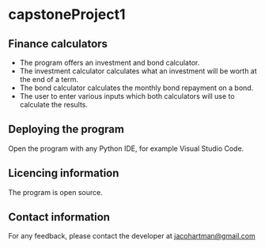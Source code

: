 # capstoneProject1

## Finance calculators

* The program offers an investment and bond calculator.
* The investment calculator calculates what an investment will be worth at the end of a term.
* The bond calculator calculates the monthly bond repayment on a bond.
* The user to enter various inputs which both calculators will use to calculate the results.

## Deploying the program

Open the program with any Python IDE, for example Visual Studio Code.

## Licencing information

The program is open source.

## Contact information

For any feedback, please contact the developer at jacohartman@gmail.com
